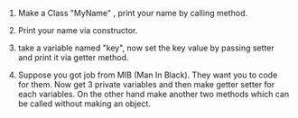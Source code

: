 1) Make a Class "MyName" ,  print your name by calling method.

2) Print your name via constructor.

3) take a variable named "key", now set the key value by passing setter and print it via getter method.

4) Suppose you got job from MIB (Man In Black). They want you to code for them. Now get 3 private variables and then make getter setter for each variables. On the other hand make another two methods which can be called without making an object.